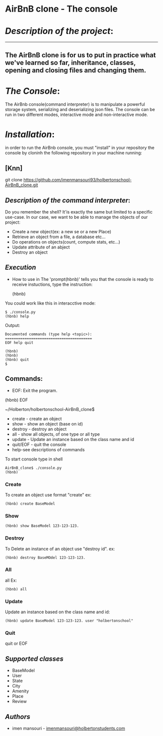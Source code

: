 #  **AirBnB clone  - The console**

# _Description of the project_:


---
 The AirBnB clone is for us to put in practice what we've learned so far, inheritance, classes, opening and closing files and changing them.
---
# _The Console_:
 The AirBnb console(command interpreter) is to manipulate a powerful storage system, serializing and deserializing json files. The console can be run in two different modes, interactive mode and non-interactive mode.
# _Installation_:
in order to run the AirBnb console, you must "install" in your repository the console by cloninh the following repository in your machine running:
## [Knn]
git clone https://github.com/imenmansouri93/holbertonschool-AirBnB_clone.git
## _Description of the command interpreter_:

Do you remember the shell? It'is exactly the same but limited  to a specific use-case. In our case, we want to be able to manage the objects of our project:

 - Create a new object(ex: a new se or a new Place)
 - Retrieve an object from a file, a database etc...
 - Do operations on objects(count, compute stats, etc...)
 - Update attribute of an abject
 - Destroy an object
## _Execution_
- How to use in The 'prompt(hbnb)' tells you that the console is ready to receive instuctions, type the instruction:

    (hbnb)

You could work like this in interacctive mode:

    $ ./console.py
    (hbnb) help

 Output:

    Documented commands (type help <topic>):
    ========================================
    EOF help quit

    (hbnb)
    (hbnb)
    (hbnb) quit
    $
    
 ## Commands:
- EOF: Exit the program.

 (hbnb) EOF

~/Holberton/holbertonschool-AirBnB_clone$
- create - create an object
- show - show an object (base on id)
- destroy - destroy an object
- all - show all objects, of one type or all type
- update - Update an instance based on the class name and id
- quit/EOF - quit the console
- help-see descriptions of commands

To start console type in shell

    AirBnB_clone$ ./console.py 
    (hbnb) 


### Create
To create an object use format "create" ex:

    (hbnb) create BaseModel

### Show
    
    (hbnb) show BaseModel 123-123-123.

### Destroy
To Delete an instance of an object use "destroy id". ex:

    (hbnb) destroy BaseMOdel 123-123-123.

### All

all Ex:

    (hbnb) all

### Update

Update an instance based on the class name and id:

    (hbnb) update BaseModel 123-123-123. user "holbertonschool"

### Quit 

  quit or EOF

## _Supported classes_

- BaseModel
- User
- State
- City
- Amenity
- Place
- Review

## _Authors_

- imen mansouri - imenmansouri@holbertonstudents.com






 
 



